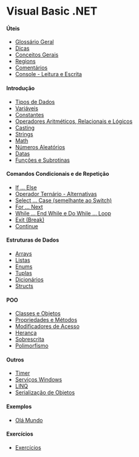 # Visual Basic .NET

#### Úteis

- [Glossário Geral](estudos/uteis/glossario.md)
- [Dicas](estudos/uteis/dicas.md)
- [Conceitos Gerais](estudos/introducao/conceitos.md)
- [Regions](estudos/introducao/region.md)
- [Comentários](estudos/introducao/comentarios.md)
- [Console - Leitura e Escrita](estudos/introducao/console.md)

#### Introdução

- [Tipos de Dados](estudos/introducao/tipos.md)
- [Variáveis](estudos/introducao/variaveis.md)
- [Constantes](estudos/introducao/constantes.md)
- [Operadores Aritméticos, Relacionais e Lógicos](estudos/introducao/operadores.md)
- [Casting](estudos/introducao/casting.md)
- [Strings](estudos/introducao/strings.md)
- [Math](estudos/introducao/math.md)
- [Números Aleatórios](estudos/introducao/random.md)
- [Datas](estudos/introducao/datas.md)
- [Funções e Subrotinas ](estudos/introducao/function_e_sub.md)

#### Comandos Condicionais e de Repetição

- [If ... Else](estudos/comandos_condic_repetic/if_else.md)
- [Operador Ternário - Alternativas](estudos/comandos_condic_repetic/alternativas_oper_ternario.md)
- [Select ... Case (semelhante ao Switch)](estudos/comandos_condic_repetic/select_case.md)
- [For ... Next](estudos/comandos_condic_repetic/for.md)
- [While ... End While e Do While ... Loop](estudos/comandos_condic_repetic/while.md)
- [Exit (Break)](estudos/comandos_condic_repetic/exit.md)
- [Continue](estudos/comandos_condic_repetic/continue.md)

#### Estruturas de Dados

- [Arrays](estudos/estruturas_de_dados/arrays.md)
- [Listas](estudos/estruturas_de_dados/listas.md)
- [Enums](estudos/estruturas_de_dados/enums.md)
- [Tuplas](estudos/estruturas_de_dados/tuplas.md) 
- [Dicionários](estudos/estruturas_de_dados/dicionarios.md)
- [Structs](estudos/estruturas_de_dados/structs.md)

#### POO

- [Classes e Objetos](estudos/poo/classes_objetos.md)
- [Propriedades e Métodos](estudos/poo/propriedades_metodos.md)
- [Modificadores de Acesso](estudos/poo/modificadores_acesso.md)
- [Herança](estudos/poo/heranca.md)
- [Sobrescrita](estudos/poo/sobrescrita.md)
- [Polimorfismo](estudos/poo/polimorfismo.md)
<!-- 
- [Métodos de Extensão](estudos/poo/metodos_extensao.md)
- [Encapsulamento](estudos/poo/encapsulamento.md)
- [Abstração](estudos/poo/abstracao.md)
- [Interfaces](estudos/poo/interfaces.md)
- [Classes, Atributos e Métodos Shared](estudos/poo/shared.md) 
fazer exercício completo Unisinos
-->

#### Outros

- [Timer](estudos/outros/timer.md)
- [Serviços Windows](estudos/outros/servicos_windows.md)
- [LINQ](estudos/outros/linq.md)
- [Serialização de Objetos](estudos/outros/serializacao.md)
<!-- 
- [Exceções](estudos/outros/excecoes.md)
- Serialização com JavaScriptSerializer
- [Arquivos](estudos/outros/arquivos.md)
- [Expressões Lambda](estudos/outros/expressoes_lambda.md)
- [Regex](estudos/outros/regex.md)
- [Delegates](estudos/outros/delegates.md) 
-->

#### Exemplos

- [Olá Mundo](estudos/exemplos/ola_mundo.md)

#### Exercícios

- [Exercícios](estudos/exercicios/README.md)
